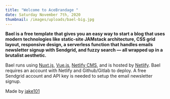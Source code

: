 ```yaml
---
title: "Welcome to AceBrandage "
date: Saturday November 7th, 2020
thumbnail: /images/uploads/bael-big.jpg
---
```

**Bael is a free template that gives you an easy way to start a blog that uses modern technologies like static-site JAMstack architecture, CSS grid layout, responsive design, a serverless function that handles emails newsletter signup with Sendgrid, and fuzzy search — all wrapped up in a brutalist aesthetic.**

Bael runs using [Nuxt.js](https://nuxtjs.org), [Vue.js](https://vuejs.org), [Netlify CMS](https://netlifycms.org), and is hosted by [Netlify](https://netlify.com). Bael requires an account with Netlify and Github/Gitlab to deploy. A free Sendgrid account and API key is needed to setup the email newsletter signup.

Made by [jake101](https://jake101.com)
